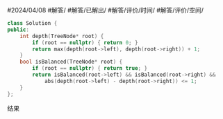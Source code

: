 #2024/04/08 #解答/ #解答/已解出/ #解答/评价/时间/ #解答/评价/空间/ 

``` cpp
class Solution {
public:
	int depth(TreeNode* root) {
		if (root == nullptr) { return 0; }
		return max(depth(root->left), depth(root->right)) + 1;
	}
	bool isBalanced(TreeNode* root) {
		if (root == nullptr) { return true; }
		return isBalanced(root->left) && isBalanced(root->right) &&
			abs(depth(root->left) - depth(root->right)) <= 1;
	}
};
```

结果